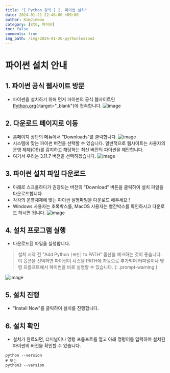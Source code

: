 ```yaml
---
title: "[ Python 강의 ] 2. 파이썬 설치"
date: 2024-01-21 22:46:00 +09:00
author: KimJinwoo
category: [강의, 파이썬]
toc: false
comments: true
img_path: /img/2024-01-20-pythonlesson2
---
```


# 파이썬 설치 안내

## 1. 파이썬 공식 웹사이트 방문
- 파이썬을 설치하기 위해 먼저 파이썬의 공식 웹사이트인 [Python.org](https://www.python.org/){:target="_blank"}에 접속합니다.
![image](image1.png)

## 2. 다운로드 페이지로 이동
- 홈페이지 상단의 메뉴에서 "Downloads"를 클릭합니다. 
![image](image2.png)
- 시스템에 맞는 파이썬 버전을 선택할 수 있습니다. 일반적으로 웹사이트는 사용자의 운영 체제(OS)를 감지하고 해당하는 최신 버전의 파이썬을 제안합니다.
- 여기서 우리는 3.11.7 버전을 선택하겠습니다.
![image](image3.png)

## 3. 파이썬 설치 파일 다운로드
- 아래로 스크롤하다가 권장되는 버전의 "Download" 버튼을 클릭하여 설치 파일을 다운로드합니다.
- 각각의 운영체제에 맞는 파이썬 실행파일을 다운로드 해주세요 !
- Windows 사용자는 초록박스를, MacOS 사용자는 빨간박스를 확인하시고 다운로드 하시면 됩니다.
![image](image4.png)

## 4. 설치 프로그램 실행
- 다운로드된 파일을 실행합니다.

> 설치 시작 전 "Add Python `[버전]` to PATH" 옵션을 체크하는 것이 좋습니다. 이 옵션을 선택하면 파이썬이 시스템 PATH에 자동으로 추가되어 터미널이나 명령 프롬프트에서 파이썬을 바로 실행할 수 있습니다.
{: .prompt-warning }

![image](image5.png)


## 5. 설치 진행
- "Install Now"를 클릭하여 설치를 진행합니다.

## 6. 설치 확인
- 설치가 완료되면, 터미널이나 명령 프롬프트를 열고 아래 명령어를 입력하여 설치된 파이썬의 버전을 확인할 수 있습니다.
```shell
python --version
# 또는 
python3 --version
```